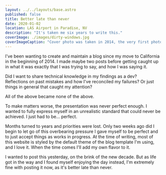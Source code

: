 ```yaml
---
layout: ../../layouts/base.astro
published: false
title: Better late than never
date: 2020-01-02
location: LAS Airport in Paradise, NV
description: "It's taken me six years to write this."
coverImage: ./images/dirty-windows.jpg
coverImageCaption: "Cover photo was taken in 2014, the very first photo I took of California."
---
```

I've been wanting to create and maintain a blog since my move to California in the beginning of 2014. I made maybe two posts before getting caught up in what it was exactly that I was trying to say, and how I was saying it.

Did I want to share technical knowledge in my findings as a dev? Reflections on past mistakes and how I've reconciled my failures? Or just things in general that caught my attention?

All of the above became none of the above.

To make matters worse, the presentation was never perfect enough. I wanted to fully express myself in an unrealistic standard that could never be achieved. I just had to be... perfect.

Months turned to years and priorities were lost. Only two weeks ago did I begin to let go of this overbearing pressure I gave myself to be perfect and to just accept things as works in progress. At the time of writing, most of this website is styled by the default theme of the blog template I'm using, and I love it. When the time comes I'll add my own flavor to it.

I wanted to post this yesterday, on the brink of the new decade. But as life got in the way and I found myself enjoying the day instead, I'm extremely fine with posting it now, as it's better late than never.
